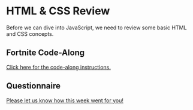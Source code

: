 # HTML & CSS Review
Before we can dive into JavaScript, we need to review some basic HTML and CSS concepts.

## Fortnite Code-Along
[Click here for the code-along instructions.](HtmlCssReviewCodeAlong.md)

## Questionnaire
[Please let us know how this week went for you!](https://forms.gle/gY4rTgtUK9T9AmaS8)
